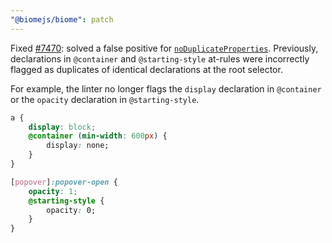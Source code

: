 ```yaml
---
"@biomejs/biome": patch
---
```


Fixed [#7470](https://github.com/biomejs/biome/issues/7470): solved a false positive for [`noDuplicateProperties`](https://biomejs.dev/linter/rules/no-duplicate-properties/). Previously, declarations in `@container` and `@starting-style` at-rules were incorrectly flagged as duplicates of identical declarations at the root selector.

For example, the linter no longer flags the `display` declaration in `@container` or the `opacity` declaration in `@starting-style`.

```css
a {
    display: block;
    @container (min-width: 600px) {
        display: none;
    }
}

[popover]:popover-open {
    opacity: 1;
    @starting-style {
        opacity: 0;
    }
}
```
